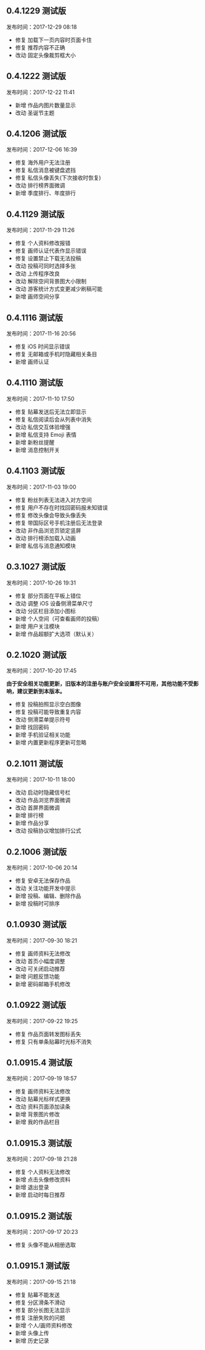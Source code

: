 0.4.1229 测试版
-----
发布时间：2017-12-29 08:18
* 修复 加载下一页内容时页面卡住
* 修复 推荐内容不正确
* 改动 固定头像裁剪框大小

0.4.1222 测试版
-----
发布时间：2017-12-22 11:41
* 新增 作品内图片数量显示
* 改动 圣诞节主题

0.4.1206 测试版
-----
发布时间：2017-12-06 16:39
* 修复 海外用户无法注册
* 修复 私信消息被键盘遮挡
* 修复 私信头像丢失(下次接收时恢复)
* 改动 排行榜界面微调
* 新增 季度排行、年度排行

0.4.1129 测试版
-----
发布时间：2017-11-29 11:26
* 修复 个人资料修改报错
* 修复 画师认证代表作显示错误
* 修复 设置禁止下载无法投稿
* 改动 投稿可同时选择多张
* 改动 上传程序改良
* 改动 解除空间背景图大小限制
* 改动 游客统计方式变更减少刷稿可能
* 新增 画师空间分享

0.4.1116 测试版
-----
发布时间：2017-11-16 20:56
* 修复 iOS 时间显示错误
* 修复 无邮箱或手机时隐藏相关条目
* 新增 画师认证

0.4.1110 测试版
-----
发布时间：2017-11-10 17:50
* 修复 贴幕发送后无法立即显示
* 修复 私信阅读后会从列表中消失
* 改动 私信交互体验增强
* 新增 私信支持 Emoji 表情
* 新增 新粉丝提醒
* 新增 消息控制开关

0.4.1103 测试版
-----
发布时间：2017-11-03 19:00
* 修复 粉丝列表无法进入对方空间
* 修复 用户不存在时找回密码报未知错误
* 修复 修改头像会导致头像丢失
* 修复 带国际区号手机注册后无法登录
* 改动 非作品浏览页锁定竖屏
* 改动 排行榜添加载入动画
* 新增 私信与消息通知模块

0.3.1027 测试版
-----
发布时间：2017-10-26 19:31
* 修复 部分页面在平板上错位
* 改动 调整 iOS 设备侧滑菜单尺寸
* 改动 分区栏目添加小图标
* 新增 个人空间（可查看画师的投稿）
* 新增 用户关注模块
* 新增 作品超额扩大选项（默认关）

0.2.1020 测试版
-----
发布时间：2017-10-20 17:45

**由于安全相关功能更新，旧版本的注册与账户安全设置将不可用，其他功能不受影响，建议更新到本版本。**
* 修复 投稿拍照显示空白图像
* 修复 投稿可能导致重复内容
* 改动 侧滑菜单提示符号
* 新增 找回密码
* 新增 手机验证相关功能
* 新增 内置更新程序更新可忽略

0.2.1011 测试版
-----
发布时间：2017-10-11 18:00
* 改动 启动时隐藏信号栏
* 改动 作品浏览界面微调
* 改动 首屏界面微调
* 新增 排行榜
* 新增 作品分享
* 改动 投稿协议增加排行公式 

0.2.1006 测试版
-----
发布时间：2017-10-06 20:14
* 修复 安卓无法保存作品
* 改动 关注功能开发中提示
* 新增 投稿、编辑、删除作品
* 新增 投稿时可排序

0.1.0930 测试版
-----
发布时间：2017-09-30 18:21
* 修复 画师资料无法修改
* 改动 首页小幅度调整
* 改动 可关闭启动推荐
* 新增 问题反馈功能
* 新增 密码邮箱手机修改

0.1.0922 测试版
-----
发布时间：2017-09-22 19:25
* 修复 作品页面转发图标丢失
* 修复 只有单条贴幕时光标不消失

0.1.0915.4 测试版
-----
发布时间：2017-09-19 18:57
* 修复 画师资料无法修改
* 改动 贴幕光标样式更换
* 改动 资料页面添加读条
* 新增 背景图片修改
* 新增 我的作品栏目

0.1.0915.3 测试版
-----
发布时间：2017-09-18 21:28
* 修复 个人资料无法修改
* 新增 点击头像修改资料
* 新增 退出登录
* 新增 启动时每日推荐

0.1.0915.2 测试版
-----
发布时间：2017-09-17 20:23
* 修复 头像不能从相册选取

0.1.0915.1 测试版
-----
发布时间：2017-09-15 21:18
* 修复 贴幕不能发送
* 修复 分区滑条不滑动
* 修复 部分长图无法显示
* 修复 注册失败的问题
* 新增 个人/画师资料修改
* 新增 头像上传
* 新增 历史记录
